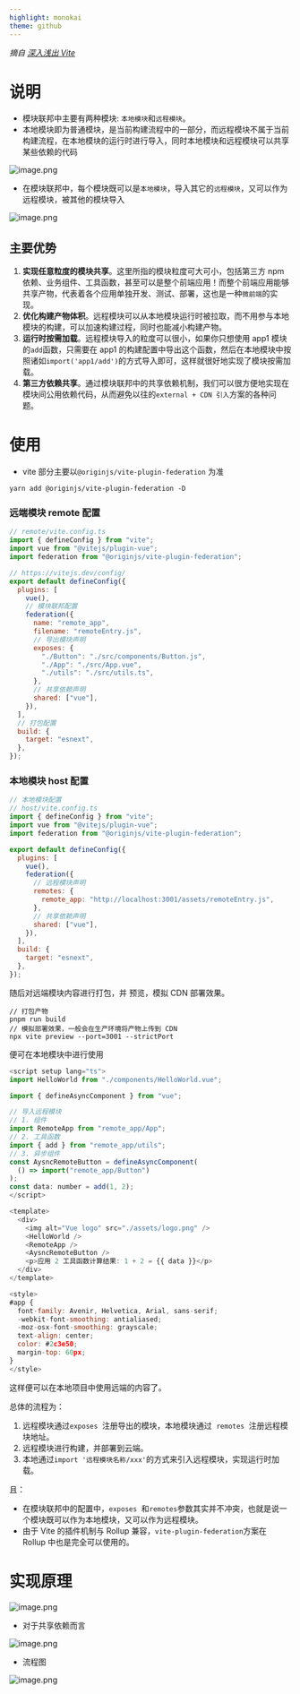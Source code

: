 ```yaml
---
highlight: monokai
theme: github
---
```


_摘自 [深入浅出 Vite](https://juejin.cn/book/7050063811973218341/section)_

# 说明

- 模块联邦中主要有两种模块: `本地模块`和`远程模块`。
- 本地模块即为普通模块，是当前构建流程中的一部分，而远程模块不属于当前构建流程，在本地模块的运行时进行导入，同时本地模块和远程模块可以共享某些依赖的代码

![image.png](https://p6-juejin.byteimg.com/tos-cn-i-k3u1fbpfcp/2303133caa824b3abb07917a971949f6~tplv-k3u1fbpfcp-jj-mark:0:0:0:0:q75.image#?w=2166&h=1022&s=289238&e=png&b=ffffff)

- 在模块联邦中，每个模块既可以是`本地模块`，导入其它的`远程模块`，又可以作为远程模块，被其他的模块导入

![image.png](https://p9-juejin.byteimg.com/tos-cn-i-k3u1fbpfcp/898400584bb3444ba1c2d44567e38f70~tplv-k3u1fbpfcp-jj-mark:0:0:0:0:q75.image#?w=2534&h=1504&s=479178&e=png&b=ffffff)

## 主要优势

1. **实现任意粒度的模块共享**。这里所指的模块粒度可大可小，包括第三方 npm 依赖、业务组件、工具函数，甚至可以是整个前端应用！而整个前端应用能够共享产物，代表着各个应用单独开发、测试、部署，这也是一种`微前端`的实现。
1. **优化构建产物体积**。远程模块可以从本地模块运行时被拉取，而不用参与本地模块的构建，可以加速构建过程，同时也能减小构建产物。
1. **运行时按需加载**。远程模块导入的粒度可以很小，如果你只想使用 app1 模块的`add`函数，只需要在 app1 的构建配置中导出这个函数，然后在本地模块中按照诸如`import('app1/add')`的方式导入即可，这样就很好地实现了模块按需加载。
1. **第三方依赖共享**。通过模块联邦中的共享依赖机制，我们可以很方便地实现在模块间公用依赖代码，从而避免以往的`external + CDN 引入`方案的各种问题。

# 使用

- vite 部分主要以`@originjs/vite-plugin-federation` 为准

```
yarn add @originjs/vite-plugin-federation -D
```

### 远端模块 remote 配置

```javascript
// remote/vite.config.ts
import { defineConfig } from "vite";
import vue from "@vitejs/plugin-vue";
import federation from "@originjs/vite-plugin-federation";

// https://vitejs.dev/config/
export default defineConfig({
  plugins: [
    vue(),
    // 模块联邦配置
    federation({
      name: "remote_app",
      filename: "remoteEntry.js",
      // 导出模块声明
      exposes: {
        "./Button": "./src/components/Button.js",
        "./App": "./src/App.vue",
        "./utils": "./src/utils.ts",
      },
      // 共享依赖声明
      shared: ["vue"],
    }),
  ],
  // 打包配置
  build: {
    target: "esnext",
  },
});
```

### 本地模块 host 配置

```javascript
// 本地模块配置
// host/vite.config.ts
import { defineConfig } from "vite";
import vue from "@vitejs/plugin-vue";
import federation from "@originjs/vite-plugin-federation";

export default defineConfig({
  plugins: [
    vue(),
    federation({
      // 远程模块声明
      remotes: {
        remote_app: "http://localhost:3001/assets/remoteEntry.js",
      },
      // 共享依赖声明
      shared: ["vue"],
    }),
  ],
  build: {
    target: "esnext",
  },
});
```

随后对远端模块内容进行打包，并 预览，模拟 CDN 部署效果。

```
// 打包产物
pnpm run build
// 模拟部署效果，一般会在生产环境将产物上传到 CDN
npx vite preview --port=3001 --strictPort
```

便可在本地模块中进行使用

```javascript
<script setup lang="ts">
import HelloWorld from "./components/HelloWorld.vue";

import { defineAsyncComponent } from "vue";

// 导入远程模块
// 1. 组件
import RemoteApp from "remote_app/App";
// 2. 工具函数
import { add } from "remote_app/utils";
// 3. 异步组件
const AysncRemoteButton = defineAsyncComponent(
  () => import("remote_app/Button")
);
const data: number = add(1, 2);
</script>

<template>
  <div>
    <img alt="Vue logo" src="./assets/logo.png" />
    <HelloWorld />
    <RemoteApp />
    <AysncRemoteButton />
    <p>应用 2 工具函数计算结果: 1 + 2 = {{ data }}</p>
  </div>
</template>

<style>
#app {
  font-family: Avenir, Helvetica, Arial, sans-serif;
  -webkit-font-smoothing: antialiased;
  -moz-osx-font-smoothing: grayscale;
  text-align: center;
  color: #2c3e50;
  margin-top: 60px;
}
</style>
```

这样便可以在本地项目中使用远端的内容了。

总体的流程为：

1.  远程模块通过`exposes`  注册导出的模块，本地模块通过  `remotes`  注册远程模块地址。
2.  远程模块进行构建，并部署到云端。
3.  本地通过`import '远程模块名称/xxx'`的方式来引入远程模块，实现运行时加载。

且：

- 在模块联邦中的配置中，`exposes`  和`remotes`参数其实并不冲突，也就是说一个模块既可以作为本地模块，又可以作为远程模块。
- 由于 Vite 的插件机制与 Rollup 兼容，`vite-plugin-federation`方案在 Rollup 中也是完全可以使用的。

# 实现原理

![image.png](https://p3-juejin.byteimg.com/tos-cn-i-k3u1fbpfcp/96758fe9dfd54ccf8287a63c1e49ad3f~tplv-k3u1fbpfcp-jj-mark:0:0:0:0:q75.image#?w=1832&h=1170&s=239938&e=png&b=fefefe)

- 对于共享依赖而言

![image.png](https://p9-juejin.byteimg.com/tos-cn-i-k3u1fbpfcp/0f707e825de44b45ab59a7cda7c1d376~tplv-k3u1fbpfcp-jj-mark:0:0:0:0:q75.image#?w=1540&h=660&s=118343&e=png&b=fffcfc)

- 流程图

![image.png](https://p9-juejin.byteimg.com/tos-cn-i-k3u1fbpfcp/187c6dfa584d45188043d1c4dfbcc63f~tplv-k3u1fbpfcp-jj-mark:0:0:0:0:q75.image#?w=1880&h=1136&s=188889&e=png&b=fefefe)
